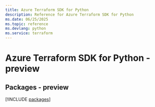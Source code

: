 ```yaml
---
title: Azure Terraform SDK for Python
description: Reference for Azure Terraform SDK for Python
ms.date: 06/25/2025
ms.topic: reference
ms.devlang: python
ms.service: terraform
---
```

# Azure Terraform SDK for Python - preview
## Packages - preview
[!INCLUDE [packages](terraform-index.md)]